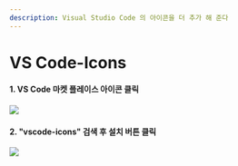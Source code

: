 ```yaml
---
description: Visual Studio Code 의 아이콘을 더 추가 해 준다
---
```


# VS Code-Icons

#### 1. VS Code 마켓 플레이스 아이콘 클릭 &#x20;

![](../../.gitbook/assets/vse\_10.png)

#### 2. "vscode-icons" 검색 후 설치 버튼 클릭&#x20;

![](../../.gitbook/assets/vse\_04.png)
